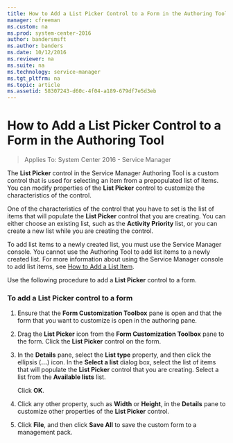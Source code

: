 ```yaml
---
title: How to Add a List Picker Control to a Form in the Authoring Tool
manager: cfreeman
ms.custom: na
ms.prod: system-center-2016
author: bandersmsft
ms.author: banders
ms.date: 10/12/2016
ms.reviewer: na
ms.suite: na
ms.technology: service-manager
ms.tgt_pltfrm: na
ms.topic: article
ms.assetid: 58307243-d60c-4f04-a189-679df7e5d3eb
---
```


# How to Add a List Picker Control to a Form in the Authoring Tool

>Applies To: System Center 2016 - Service Manager

The **List Picker** control in the Service Manager Authoring Tool is a custom control that is used for selecting an item from a prepopulated list of items. You can modify properties of the **List Picker** control to customize the characteristics of the control.  

 One of the characteristics of the control that you have to set is the list of items that will populate the **List Picker** control that you are creating. You can either choose an existing list, such as the **Activity Priority** list, or you can create a new list while you are creating the control.  

 To add list items to a newly created list, you must use the Service Manager console. You cannot use the Authoring Tool to add list items to a newly created list. For more information about using the Service Manager console to add list items, see [How to Add a List Item](http://go.microsoft.com/fwlink/p/?LinkId=231881).  

 Use the following procedure to add a **List Picker** control to a form.  

### To add a List Picker control to a form  

1.  Ensure that the **Form Customization Toolbox** pane is open and that the form that you want to customize is open in the authoring pane.  

2.  Drag the **List Picker** icon from the **Form Customization Toolbox** pane to the form. Click the **List Picker** control on the form.  

3.  In the **Details** pane, select the **List type** property, and then click the ellipsis \(**...**\) icon. In the **Select a list** dialog box, select the list of items that will populate the **List Picker** control that you are creating. Select a list from the **Available lists** list.  

     Click **OK**.  

4.  Click any other property, such as **Width** or **Height**, in the **Details** pane to customize other properties of the **List Picker** control.  

5.  Click **File**, and then click **Save All** to save the custom form to a management pack.  
